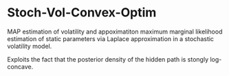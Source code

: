 # Stoch-Vol-Convex-Optim

MAP estimation of volatility and appoximatiton maximum marginal likelihood estimation of static parameters via Laplace approximation in a stochastic volatility model.

Exploits the fact that the posterior density of the hidden path is stongly log-concave.
